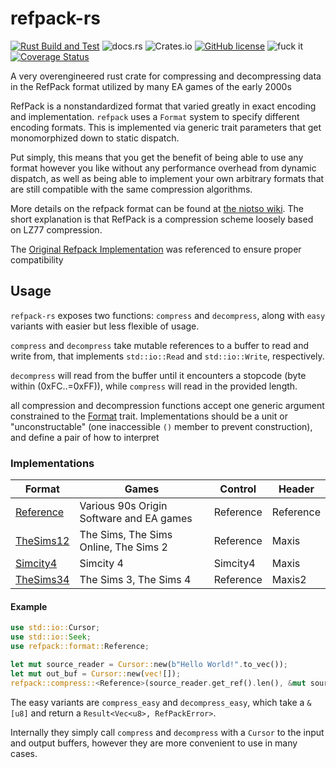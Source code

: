 # refpack-rs

[![Rust Build and Test](https://github.com/actioninja/refpack-rs/actions/workflows/check-and-test.yml/badge.svg)](https://github.com/actioninja/refpack-rs/actions/workflows/check-and-test.yml)
![docs.rs](https://img.shields.io/docsrs/refpack)
![Crates.io](https://img.shields.io/crates/v/refpack)
[![GitHub license](https://img.shields.io/github/license/actioninja/refpack-rs)](https://github.com/actioninja/refpack-rs/blob/master/LICENSE.md)
![fuck it](https://img.shields.io/badge/fuck%20it-ship%20it-success)
[![Coverage Status](https://coveralls.io/repos/github/actioninja/refpack-rs/badge.svg?branch=master)](https://coveralls.io/github/actioninja/refpack-rs?branch=master)


<!-- cargo-rdme start -->

A very overengineered rust crate for compressing and decompressing data in the RefPack format
utilized by many EA games of the early 2000s

RefPack is a nonstandardized format that varied greatly in exact encoding and implementation.
`refpack` uses a `Format` system to specify different encoding formats. This is implemented via
generic trait parameters that get monomorphized down to static dispatch.

Put simply, this means that you get the benefit of being able to use any format however you like
without any performance overhead from dynamic dispatch, as well as being able to implement your
own arbitrary formats that are still compatible with the same compression algorithms.

More details on the refpack format can be found at [the niotso wiki](http://wiki.niotso.org/RefPack). The short explanation is that RefPack is a compression scheme loosely based on LZ77 compression.

The [Original Refpack Implementation](http://download.wcnews.com/files/documents/sourcecode/shadowforce/transfer/asommers/mfcapp_src/engine/compress/RefPack.cpp)
was referenced to ensure proper compatibility

## Usage

`refpack-rs` exposes two functions: `compress` and `decompress`, along with `easy` variants
with easier but less flexible of usage.

`compress` and `decompress` take mutable references to a buffer to read and write from,
that implements `std::io::Read` and `std::io::Write`, respectively.

`decompress` will read from the buffer until it encounters a stopcode (byte within (0xFC..=0xFF)),
while `compress` will read in the provided length.

all compression and decompression functions accept one generic argument constrained to the
[Format](https://docs.rs/refpack/latest/refpack/format/trait.Format.html) trait. Implementations should be a unit or "unconstructable"
(one inaccessible `()` member to prevent construction), and define a pair of how to interpret


### Implementations

| Format | Games | Control | Header |
|--------|-------|---------|--------|
| [Reference](https://docs.rs/refpack/latest/refpack/format/struct.Reference.html) | Various 90s Origin Software and EA games | Reference | Reference |
| [TheSims12](https://docs.rs/refpack/latest/refpack/format/struct.TheSims12.html) | The Sims, The Sims Online, The Sims 2 | Reference | Maxis |
| [Simcity4](https://docs.rs/refpack/latest/refpack/format/struct.Simcity4.html) | Simcity 4 | Simcity4 | Maxis |
| [TheSims34](https://docs.rs/refpack/latest/refpack/format/struct.TheSims34.html) | The Sims 3, The Sims 4 | Reference | Maxis2 |


#### Example

```rust
use std::io::Cursor;
use std::io::Seek;
use refpack::format::Reference;

let mut source_reader = Cursor::new(b"Hello World!".to_vec());
let mut out_buf = Cursor::new(vec![]);
refpack::compress::<Reference>(source_reader.get_ref().len(), &mut source_reader, &mut out_buf).unwrap();
```

The easy variants are `compress_easy` and `decompress_easy`, which take a `&[u8]` and return
a `Result<Vec<u8>, RefPackError>`.

Internally they simply call `compress` and `decompress` with a `Cursor` to the input and
output buffers, however they are more convenient to use in many cases.

<!-- cargo-rdme end -->
